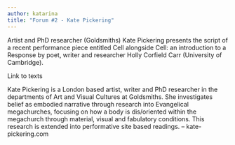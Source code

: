 ```yaml
---
author: katarina
title: "Forum #2 - Kate Pickering"
---
```

Artist and PhD researcher (Goldsmiths) Kate Pickering presents the script of a recent performance piece entitled Cell alongside Cell: an introduction to a Response by poet, writer and researcher Holly Corfield Carr (University of Cambridge).

Link to texts

Kate Pickering is a London based artist, writer and PhD researcher in the departments of Art and Visual Cultures at Goldsmiths. She investigates belief as embodied narrative through research into Evangelical megachurches, focusing on how a body is dis/oriented within the megachurch through material, visual and fabulatory conditions. This research is extended into performative site based readings. – kate-pickering.com 